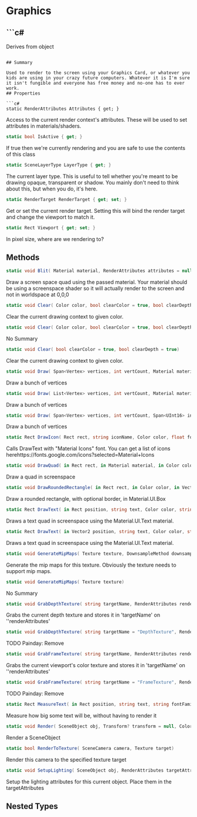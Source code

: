 # Graphics

## ```c#
Derives from object
```

## Summary

Used to render to the screen using your Graphics Card, or whatever you
kids are using in your crazy future computers. Whatever it is I'm sure
it isn't fungible and everyone has free money and no-one has to ever work.
## Properties

```c#
static RenderAttributes Attributes { get; } 
```
Access to the current render context's attributes. These will be used
to set attributes in materials/shaders.
```c#
static bool IsActive { get; } 
```
If true then we're currently rendering and
you are safe to use the contents of this class
```c#
static SceneLayerType LayerType { get; } 
```
The current layer type. This is useful to tell whether you're meant to be drawing opaque, transparent or shadow. You mainly
don't need to think about this, but when you do, it's here.
```c#
static RenderTarget RenderTarget { get; set; } 
```
Get or set the current render target. Setting this will bind the render target and change the viewport to match it.
```c#
static Rect Viewport { get; set; } 
```
In pixel size, where are we rendering to?
## Methods

```c#
static void Blit( Material material, RenderAttributes attributes = null) 
```
Draw a screen space quad using the passed material. Your material should be using a
screenspace shader so it will actually render to the screen and not in worldspace at 0,0,0
```c#
static void Clear( Color color, bool clearColor = true, bool clearDepth = true, bool clearStencil = true) 
```
Clear the current drawing context to given color.
```c#
static void Clear( Color color, bool clearColor = true, bool clearDepth = true) 
```
No Summary
```c#
static void Clear( bool clearColor = true, bool clearDepth = true) 
```
Clear the current drawing context to given color.
```c#
static void Draw( Span<Vertex> vertices, int vertCount, Material material, RenderAttributes attributes = null, PrimitiveType primitiveType = 5) 
```
Draw a bunch of vertices
```c#
static void Draw( List<Vertex> vertices, int vertCount, Material material, RenderAttributes attributes = null, PrimitiveType primitiveType = 5) 
```
Draw a bunch of vertices
```c#
static void Draw( Span<Vertex> vertices, int vertCount, Span<UInt16> indices, int indexCount, Material material, RenderAttributes attributes = null, PrimitiveType primitiveType = 5) 
```
Draw a bunch of vertices
```c#
static Rect DrawIcon( Rect rect, string iconName, Color color, float fontSize = 20, TextFlag alignment = 132) 
```
Calls DrawText with "Material Icons" font. You can get a list of icons herehttps://fonts.google.com/icons?selected=Material+Icons
```c#
static void DrawQuad( in Rect rect, in Material material, in Color color, RenderAttributes attributes = null) 
```
Draw a quad in screenspace
```c#
static void DrawRoundedRectangle( in Rect rect, in Color color, in Vector4 cornerRadius = null, in Vector4 borderWidth = null, in Color borderColor = null) 
```
Draw a rounded rectangle, with optional border, in Material.UI.Box
```c#
static Rect DrawText( in Rect position, string text, Color color, string fontFamily = "Roboto", float fontSize = 20, float fontWeight = 450, TextFlag flags = 132) 
```
Draws a text quad in screenspace using the Material.UI.Text material.
```c#
static Rect DrawText( in Vector2 position, string text, Color color, string fontFamily = "Roboto", float fontSize = 20, float fontWeight = 450) 
```
Draws a text quad in screenspace using the Material.UI.Text material.
```c#
static void GenerateMipMaps( Texture texture, DownsampleMethod downsampleMethod = 0, int initialMip = 0, int numMips = -1) 
```
Generate the mip maps for this texture. Obviously the texture needs to support mip maps.
```c#
static void GenerateMipMaps( Texture texture) 
```
No Summary
```c#
static void GrabDepthTexture( string targetName, RenderAttributes renderAttributes, bool withMips) 
```
Grabs the current depth texture and stores it in 'targetName' on ''renderAttributes'
```c#
static void GrabDepthTexture( string targetName = "DepthTexture", RenderAttributes renderAttributes = null) 
```
TODO Painday: Remove
```c#
static void GrabFrameTexture( string targetName, RenderAttributes renderAttributes, bool withMips) 
```
Grabs the current viewport's color texture and stores it in 'targetName' on ''renderAttributes'
```c#
static void GrabFrameTexture( string targetName = "FrameTexture", RenderAttributes renderAttributes = null) 
```
TODO Painday: Remove
```c#
static Rect MeasureText( in Rect position, string text, string fontFamily = "Roboto", float fontSize = 20, float fontWeight = 450, TextFlag flags = 132) 
```
Measure how big some text will be, without having to render it
```c#
static void Render( SceneObject obj, Transform? transform = null, Color? color = null, Material material = null) 
```
Render a SceneObject
```c#
static bool RenderToTexture( SceneCamera camera, Texture target) 
```
Render this camera to the specified texture target
```c#
static void SetupLighting( SceneObject obj, RenderAttributes targetAttributes = null) 
```
Setup the lighting attributes for this current object. Place them in the targetAttributes
## Nested Types


